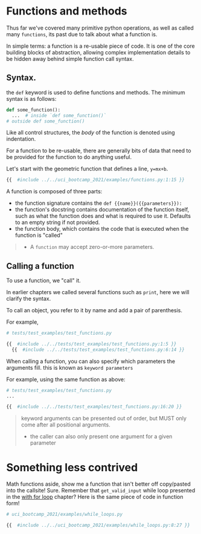 # Functions and methods

Thus far we've covered many primitive python operations, as well as called many `functions`, its past
due to talk about what a function is.

In simple terms: a function is a re-usable piece of code. It is one of the core building blocks of
abstraction, allowing complex implementation details to be hidden away behind simple function call
syntax.

## Syntax.

the `def` keyword is used to define functions and methods. The minimum syntax is as follows:

```python
def some_function():
  ...  # inside `def some_function()`
# outside def some_function()
```

Like all control structures, the *body* of the function is denoted using indentation.

For a function to be re-usable, there are generally bits of data that need to be provided for the
function to do anything useful.

Let's start with the geometric function that defines a line, `y=mx+b`.

```python
{{  #include ../../uci_bootcamp_2021/examples/functions.py:1:15 }}
```

A function is composed of three parts:

- the function signature contains the `def {{name}}({{parameters}}):`
- the function's docstring contains documentation of the function itself, such as what the function
  does and what is required to use it. Defaults to an empty string if not provided.
- the function body, which contains the code that is executed when the function is "called"

> - A `function` may accept zero-or-more parameters.

## Calling a function

To use a function, we "call" it.

In earlier chapters we called several functions such as `print`, here we will clarify the syntax.

To call an object, you refer to it by name and add a pair of parenthesis.

For example,

```python
# tests/test_examples/test_functions.py

{{  #include ../../tests/test_examples/test_functions.py:1:5 }}
  {{  #include ../../tests/test_examples/test_functions.py:6:14 }}
```

When calling a function, you can also specify which parameters the arguments fill. this is known
as `keyword parameters`

For example, using the same function as above:

```python
# tests/test_examples/test_functions.py
...

{{  #include ../../tests/test_examples/test_functions.py:16:20 }}

```

> keyword arguments can be presented out of order, but MUST only come after all positional arguments.
>  - the caller can also only present one argument for a given parameter

# Something less contrived

Math functions aside, show me a function that isn't better off copy/pasted into the callsite!
Sure. Remember that `get_valid_input` while loop presented in the [with for loop](loops/while.md)
chapter? Here is the same piece of code in function form!

```python
# uci_bootcamp_2021/examples/while_loops.py

{{  #include ../../uci_bootcamp_2021/examples/while_loops.py:8:27 }}
```